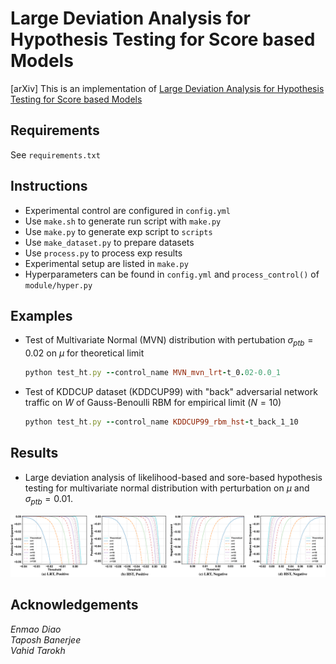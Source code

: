 # Large Deviation Analysis for Hypothesis Testing for Score based Models
[arXiv] This is an implementation of [Large Deviation Analysis for Hypothesis Testing for Score based Models]()


## Requirements
See `requirements.txt`

## Instructions
 - Experimental control are configured in `config.yml`
 - Use `make.sh` to generate run script with `make.py`
 - Use `make.py` to generate exp script to `scripts`
 - Use `make_dataset.py` to prepare datasets
 - Use `process.py` to process exp results
 - Experimental setup are listed in `make.py` 
 - Hyperparameters can be found in `config.yml` and `process_control()` of `module/hyper.py`
 
## Examples
 - Test of Multivariate Normal (MVN) distribution with pertubation $\sigma_{ptb} = 0.02$ on $\mu$  for theoretical limit
    ```ruby
    python test_ht.py --control_name MVN_mvn_lrt-t_0.02-0.0_1
    ```
 - Test of KDDCUP dataset (KDDCUP99) with "back" adversarial network traffic on $W$ of Gauss-Benoulli RBM for empirical limit ($N=10$)
    ```ruby
    python test_ht.py --control_name KDDCUP99_rbm_hst-t_back_1_10
    ```

## Results
- Large deviation analysis of likelihood-based and sore-based hypothesis testing for multivariate normal distribution with perturbation on $\mu$ and $\sigma_{ptb} = 0.01$.
<p align="center">
<img src="/asset/result.png">
</p>

## Acknowledgements
*Enmao Diao  
Taposh Banerjee  
Vahid Tarokh*